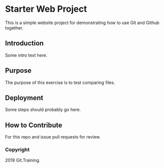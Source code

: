 # Starter Web Project

This is a simple website project for demonstrating how to use Git and Github together.

## Introduction

Some intro text here.

## Purpose

The purpose of this exercise is to test comparing files.

## Deployment

Some steps should probably go here.

## How to Contribute

For this repo and issue pull requests for review.

### Copyright

2019 Git.Training.